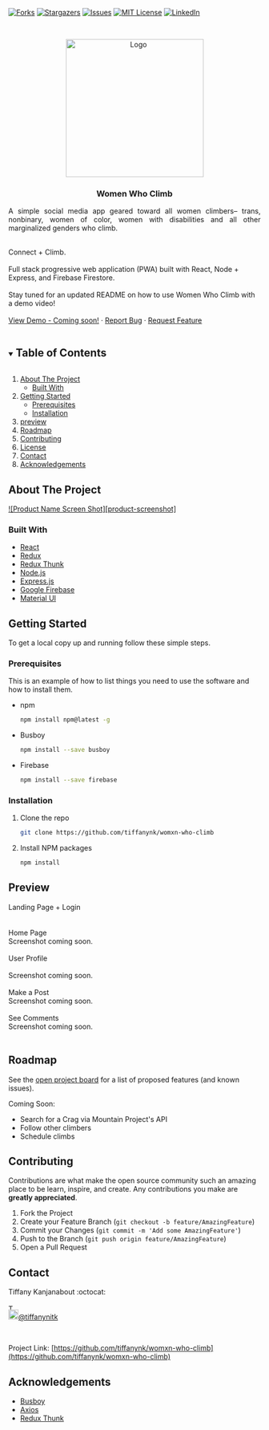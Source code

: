 <!--
*** Thanks for checking out the Best-README-Template. If you have a suggestion
*** that would make this better, please fork the repo and create a pull request
*** or simply open an issue with the tag "enhancement".
*** Thanks again! Now go create something AMAZING! :D
***
***
***
*** To avoid retyping too much info. Do a search and replace for the following:
*** github_username, repo_name, twitter_handle, email, project_title, project_description
-->



<!-- PROJECT SHIELDS -->
<!--
*** I'm using markdown "reference style" links for readability.
*** Reference links are enclosed in brackets [ ] instead of parentheses ( ).
*** See the bottom of this document for the declaration of the reference variables
*** for contributors-url, forks-url, etc. This is an optional, concise syntax you may use.
*** https://www.markdownguide.org/basic-syntax/#reference-style-links
-->
[![Forks][forks-shield]][forks-url]
[![Stargazers][stars-shield]][stars-url]
[![Issues][issues-shield]][issues-url]
[![MIT License][license-shield]][license-url]
[![LinkedIn][linkedin-shield]][linkedin-url]



<!-- PROJECT LOGO -->
<br />
<p align="center">
  <a href="https://github.com/tiffanynk/women-who-climb">
    <img src="https://i.ibb.co/rQCjbV5/wwc-black-logo.png" alt="Logo" width="275" height="275">
  </a>
  <h3 align="center">Women Who Climb</h3>

  <p align="justify">
A simple social media app geared toward all women climbers– trans, nonbinary, women of color, women with disabilities and all other marginalized genders who climb.
<br />
<br />
  
Connect + Climb.
<br/>
<br />
Full stack progressive web application (PWA) built with React, Node + Express, and Firebase Firestore.
<br/>
<br />
Stay tuned for an updated README on how to use Women Who Climb with a demo video!
    <br />
    <br />
    <a href="https://github.com/tiffanynk/womxn-who-climb">View Demo - Coming soon!</a>
    ·
    <a href="https://github.com/tiffanynk/womxn-who-climb/issues">Report Bug</a>
    ·
    <a href="https://github.com/tiffanynk/womxn-who-climb/issues">Request Feature</a>
  </p>
</p>



<!-- TABLE OF CONTENTS -->
<details open="open">
  <summary><h2 style="display: inline-block">Table of Contents</h2></summary>
  <ol>
    <li>
      <a href="#about-the-project">About The Project</a>
      <ul>
        <li><a href="#built-with">Built With</a></li>
      </ul>
    </li>
    <li>
      <a href="#getting-started">Getting Started</a>
      <ul>
        <li><a href="#prerequisites">Prerequisites</a></li>
        <li><a href="#installation">Installation</a></li>
      </ul>
    </li>
    <li><a href="#preview">preview</a></li>
    <li><a href="#roadmap">Roadmap</a></li>
    <li><a href="#contributing">Contributing</a></li>
    <li><a href="#license">License</a></li>
    <li><a href="#contact">Contact</a></li>
    <li><a href="#acknowledgements">Acknowledgements</a></li>
  </ol>
</details>



<!-- ABOUT THE PROJECT -->
## About The Project

[![Product Name Screen Shot][product-screenshot]](https://example.com)

### Built With

* [React](https://reactjs.org/)
* [Redux](https://react-redux.js.org/)
* [Redux Thunk](https://www.npmjs.com/package/redux-thunk)
* [Node.js](https://nodejs.org/en/)
* [Express.js](https://expressjs.com/)
* [Google Firebase](https://firebase.google.com/)
* [Material UI](https://material-ui.com/)


<!-- GETTING STARTED -->
## Getting Started

To get a local copy up and running follow these simple steps.

### Prerequisites

This is an example of how to list things you need to use the software and how to install them.
* npm
  ```sh
  npm install npm@latest -g
  ```
* Busboy
  ```sh
  npm install --save busboy
  ```
* Firebase
  ```sh
  npm install --save firebase
  ```
### Installation

1. Clone the repo
   ```sh
   git clone https://github.com/tiffanynk/womxn-who-climb
   ```
2. Install NPM packages
   ```sh
   npm install
   ```



<!-- USAGE EXAMPLES -->
## Preview
Landing Page + Login<br />
<a href="https://media.giphy.com/media/T2UFgf0oHX8fnQRtJz/giphy.gif" alt="landing" border="0"></a><br /><br />
Home Page <br />
Screenshot coming soon.<br /><br />
User Profile <br /><br />
Screenshot coming soon.<br /><br />
Make a Post <br />
Screenshot coming soon.<br /><br />
See Comments <br />
Screenshot coming soon.<br /><br />


<!-- ROADMAP -->
## Roadmap

See the [open project board](https://github.com/tiffanynk/womxn-who-climb/projects) for a list of proposed features (and known issues).

Coming Soon:
* Search for a Crag via Mountain Project's API
* Follow other climbers
* Schedule climbs


<!-- CONTRIBUTING -->
## Contributing

Contributions are what make the open source community such an amazing place to be learn, inspire, and create. Any contributions you make are **greatly appreciated**.

1. Fork the Project
2. Create your Feature Branch (`git checkout -b feature/AmazingFeature`)
3. Commit your Changes (`git commit -m 'Add some AmazingFeature'`)
4. Push to the Branch (`git push origin feature/AmazingFeature`)
5. Open a Pull Request

<!-- CONTACT -->
## Contact
Tiffany Kanjanabout :octocat:
<br />
<br />
<a href="https://www.linkedin.com/in/tiffany-kanjanabout/"><img src="https://user-images.githubusercontent.com/68958970/94946276-dc7b8a00-04a9-11eb-9431-366689b9fa06.png" alt="Tiffany Kanjanabout" style="width:10px;height:10px;"></a>
<br />
<img src="https://i.ibb.co/4VQGTRp/twitter.png" alt="twitter" width="20" height="20">[@tiffanynitk](https://twitter.com/tiffanynitk)
<br />

<br />

Project Link: [https://github.com/tiffanynk/womxn-who-climb](https://github.com/tiffanynk/womxn-who-climb)



<!-- ACKNOWLEDGEMENTS -->
## Acknowledgements

* [Busboy](https://github.com/mscdex/busboy)
* [Axios](https://github.com/axios/axios)
* [Redux Thunk](https://github.com/reduxjs/redux-thunk)





<!-- MARKDOWN LINKS & IMAGES -->
<!-- https://www.markdownguide.org/basic-syntax/#reference-style-links -->
[forks-shield]: https://img.shields.io/github/forks/tiffanynk/repo.svg?style=for-the-badge
[forks-url]: https://github.com/tiffanynk/repo/network/members
[stars-shield]: https://img.shields.io/github/stars/tiffanynk/repo.svg?style=for-the-badge
[stars-url]: https://github.com/tiffanynk/repo/stargazers
[issues-shield]: https://img.shields.io/github/issues/tiffanynk/repo.svg?style=for-the-badge
[issues-url]: https://github.com/tiffanynk/repo/issues
[license-shield]: https://img.shields.io/github/license/tiffanynk/repo.svg?style=for-the-badge
[license-url]: https://github.com/tiffanynk/repo/blob/master/LICENSE.txt
[linkedin-shield]: https://img.shields.io/badge/-LinkedIn-black.svg?style=for-the-badge&logo=linkedin&colorB=555
[linkedin-url]: https://linkedin.com/in/tiffany-kanjanabout
